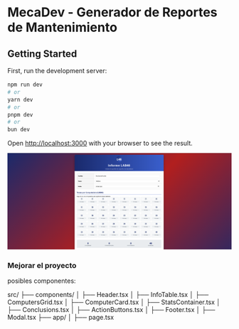 # MecaDev - Generador de Reportes de Mantenimiento
## Getting Started

First, run the development server:

```bash
npm run dev
# or
yarn dev
# or
pnpm dev
# or
bun dev
```

Open [http://localhost:3000](http://localhost:3000) with your browser to see the result.


![Screenshot](./public/image.png)

### Mejorar el proyecto

posibles componentes:

src/
├── components/
│   ├── Header.tsx
│   ├── InfoTable.tsx
│   ├── ComputersGrid.tsx
│   ├── ComputerCard.tsx
│   ├── StatsContainer.tsx
│   ├── Conclusions.tsx
│   ├── ActionButtons.tsx
│   ├── Footer.tsx
│   ├── Modal.tsx
├── app/
│   ├── page.tsx